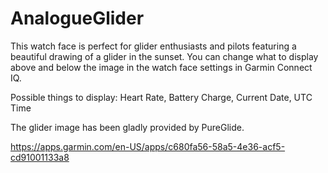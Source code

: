 # AnalogueGlider

This watch face is perfect for glider enthusiasts and pilots featuring a beautiful drawing of a glider in the sunset.
You can change what to display above and below the image in the watch face settings in Garmin Connect IQ.

Possible things to display: Heart Rate, Battery Charge, Current Date, UTC Time

The glider image has been gladly provided by PureGlide.

https://apps.garmin.com/en-US/apps/c680fa56-58a5-4e36-acf5-cd91001133a8
